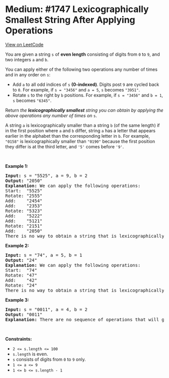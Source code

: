 
Medium: #1747 Lexicographically Smallest String After Applying Operations
=======================
[View on LeetCode](https://leetcode.com/problems/lexicographically-smallest-string-after-applying-operations/)
</hr>
<p>You are given a string <code>s</code> of <strong>even length</strong> consisting of digits from <code>0</code> to <code>9</code>, and two integers <code>a</code> and <code>b</code>.</p>

<p>You can apply either of the following two operations any number of times and in any order on <code>s</code>:</p>

<ul>
	<li>Add <code>a</code> to all odd indices of <code>s</code> <strong>(0-indexed)</strong>. Digits post <code>9</code> are cycled back to <code>0</code>. For example, if <code>s = &quot;3456&quot;</code> and <code>a = 5</code>, <code>s</code> becomes <code>&quot;3951&quot;</code>.</li>
	<li>Rotate <code>s</code> to the right by <code>b</code> positions. For example, if <code>s = &quot;3456&quot;</code> and <code>b = 1</code>, <code>s</code> becomes <code>&quot;6345&quot;</code>.</li>
</ul>

<p>Return <em>the <strong>lexicographically smallest</strong> string you can obtain by applying the above operations any number of times on</em> <code>s</code>.</p>

<p>A string <code>a</code> is lexicographically smaller than a string <code>b</code> (of the same length) if in the first position where <code>a</code> and <code>b</code> differ, string <code>a</code> has a letter that appears earlier in the alphabet than the corresponding letter in <code>b</code>. For example, <code>&quot;0158&quot;</code> is lexicographically smaller than <code>&quot;0190&quot;</code> because the first position they differ is at the third letter, and <code>&#39;5&#39;</code> comes before <code>&#39;9&#39;</code>.</p>

<p>&nbsp;</p>
<p><strong class="example">Example 1:</strong></p>

<pre>
<strong>Input:</strong> s = &quot;5525&quot;, a = 9, b = 2
<strong>Output:</strong> &quot;2050&quot;
<strong>Explanation:</strong> We can apply the following operations:
Start:  &quot;5525&quot;
Rotate: &quot;2555&quot;
Add:    &quot;2454&quot;
Add:    &quot;2353&quot;
Rotate: &quot;5323&quot;
Add:    &quot;5222&quot;
Add:    &quot;5121&quot;
Rotate: &quot;2151&quot;
Add:    &quot;2050&quot;​​​​​
There is no way to obtain a string that is lexicographically smaller than &quot;2050&quot;.
</pre>

<p><strong class="example">Example 2:</strong></p>

<pre>
<strong>Input:</strong> s = &quot;74&quot;, a = 5, b = 1
<strong>Output:</strong> &quot;24&quot;
<strong>Explanation:</strong> We can apply the following operations:
Start:  &quot;74&quot;
Rotate: &quot;47&quot;
​​​​​​​Add:    &quot;42&quot;
​​​​​​​Rotate: &quot;24&quot;​​​​​​​​​​​​
There is no way to obtain a string that is lexicographically smaller than &quot;24&quot;.
</pre>

<p><strong class="example">Example 3:</strong></p>

<pre>
<strong>Input:</strong> s = &quot;0011&quot;, a = 4, b = 2
<strong>Output:</strong> &quot;0011&quot;
<strong>Explanation:</strong> There are no sequence of operations that will give us a lexicographically smaller string than &quot;0011&quot;.
</pre>

<p>&nbsp;</p>
<p><strong>Constraints:</strong></p>

<ul>
	<li><code>2 &lt;= s.length &lt;= 100</code></li>
	<li><code>s.length</code> is even.</li>
	<li><code>s</code> consists of digits from <code>0</code> to <code>9</code> only.</li>
	<li><code>1 &lt;= a &lt;= 9</code></li>
	<li><code>1 &lt;= b &lt;= s.length - 1</code></li>
</ul>

